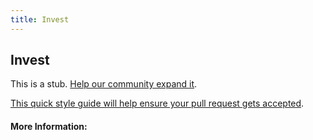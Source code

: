 ```yaml
---
title: Invest
---
```


## Invest

This is a stub. [Help our community expand it](https://github.com/freecodecamp/guides/tree/master/src/pages/articles/agile/invest/index.md).

[This quick style guide will help ensure your pull request gets accepted](https://github.com/freeCodeCamp/guides/blob/master/README.md).

<!-- The article goes here, in GitHub-flavored Markdown. Feel free to add YouTube videos, images, and CodePen/JSBin embeds  -->

#### More Information:
<!-- Please add any articles you think might be helpful to read before writing the article -->


